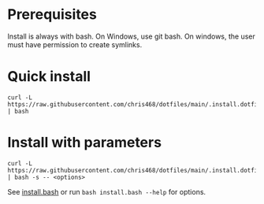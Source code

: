 # Prerequisites

Install is always with bash. On Windows, use git bash.
On windows, the user must have permission to create symlinks.

# Quick install

```
curl -L https://raw.githubusercontent.com/chris468/dotfiles/main/.install.dotfiles/install.bash | bash
```

# Install with parameters

```
curl -L https://raw.githubusercontent.com/chris468/dotfiles/main/.install.dotfiles/install.bash | bash -s -- <options>
```

See [install.bash](./install.bash) or run `bash install.bash --help` for options.
